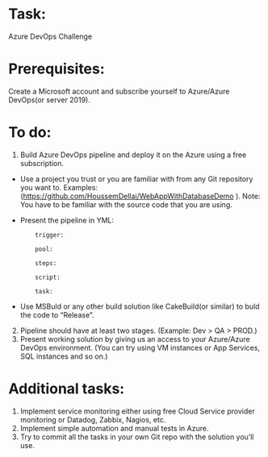 # Task: 
  Azure DevOps Challenge
  
# Prerequisites: 
Create a Microsoft account and subscribe yourself to Azure/Azure DevOps(or server 2019).

# To do:
1.	Build Azure DevOps pipeline and deploy it on the Azure using a free subscription.

  *	Use a project you trust or you are familiar with from any Git repository you want to.
        Examples: (https://github.com/HoussemDellai/WebAppWithDatabaseDemo ). Note: You have to be familiar with the source code that you are using.
    
  *	Present the pipeline in YML:
       

            trigger:

            pool:

            steps:

            script:

            task:
            

  *  Use MSBuld or any other build solution like CakeBuild(or similar) to buld the code to “Release”.

2.	Pipeline should have at least two stages. (Example: Dev > QA > PROD.)
3.	Present working solution by giving us an access to your Azure/Azure DevOps environment. (You can try using VM instances or App Services, SQL instances and so on.)
  
# Additional tasks:

1.	Implement service monitoring either using free Cloud Service provider monitoring or Datadog, Zabbix, Nagios, etc.
2.	Implement simple automation and manual tests in Azure.
3.	Try to commit all the tasks in your own Git repo with the solution you’ll use.
